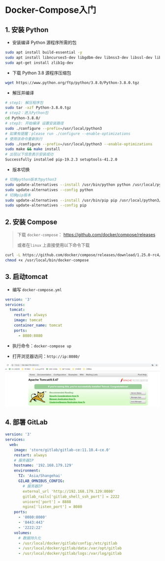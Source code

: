 # Docker-Compose入门

## 1. 安装 Python

- 安装编译 Python 源程序所需的包

```bash
sudo apt install build-essential -y
sudo apt install libncurses5-dev libgdbm-dev libnss3-dev libssl-dev libreadline-dev libffi-dev -y
sudo apt-get install zlib1g-dev
```

- 下载 Python 3.8 源程序压缩包

```bash
wget https://www.python.org/ftp/python/3.8.0/Python-3.8.0.tgz
```

- 解压并编译

```bash
# step1: 解压程序包
sudo tar -xzf Python-3.8.0.tgz
# step2：进入Python包
cd Python-3.8.0/
# step3: 开始编译 设置安装路径
sudo ./configure --prefix=/usr/local/python3
# 如果有提醒：please run ./configure --enable-optimizations
# 使用该命令重新执行
sudo ./configure --prefix=/usr/local/python3 --enable-optimizations
sudo make && make install
# 出现以下信息表示安装成功
Successfully installed pip-19.2.3 setuptools-41.2.0
```

- 版本切换

```bash
# 切换python版本为python3
sudo update-alternatives --install /usr/bin/python python /usr/local/python3/bin/python3 1
sudo update-alternatives --config python
# 切换pip版本
sudo update-alternatives --install /usr/bin/pip pip /usr/local/python3/bin/pip3 1
sudo update-alternatives --config pip
```

## 2. 安装 Compose 

> 下载 `docker-compose`： https://github.com/docker/compose/releases 
>
> 或者在`linux` 上直接使用以下命令下载

```bash
curl -L https://github.com/docker/compose/releases/download/1.25.0-rc4/docker-compose-`uname -s`-`uname -m` -o /usr/local/bin/docker-compose
chmod +x /usr/local/bin/docker-compose
```

## 3. 启动tomcat

- 编写 `docker-compose.yml`

```yaml
version: '3'
services:
  tomcat:
    restart: always
    image: tomcat
    container_name: tomcat
    ports:
      - 8080:8080
```

- 执行命令：`docker-compose up`

- 打开浏览器访问：`http://ip:8080/`

![1572329468280](asset/1572329468280.png)

## 4. 部署 GitLab

```yml
version: '3'
services:
  web:
    image: 'store/gitlab/gitlab-ce:11.10.4-ce.0'
    restart: always
    # 服务器IP
    hostname: '192.168.179.129'
    environment:
      TZ: 'Asia/Shangehai'
      GILAB_OMNIBUS_CONFIG:
      	# 服务器IP
        external_url 'http://192.168.179.129:8080'
        gitlab_rails['gitlab_shell_ssh_port'] = 2222
        unicorn['port'] = 8888
        nginx['listen_port'] = 8080
    ports:
      - '8080:8080'
      - '8443:443'
      - '2222:22'
    volumes:
      # 数据持久化
      - /usr/local/docker/gitlab/config:/etc/gitlab
      - /usr/local/docker/gitlab/data:/var/opt/gitlab
      - /usr/local/docker/gitlab/logs:/var/log/gitlab
```